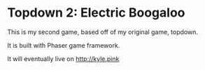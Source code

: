 # Topdown 2: Electric Boogaloo

This is my second game, based off of my original game, topdown.

It is built with Phaser game framework.

It will eventually live on http://kyle.pink
